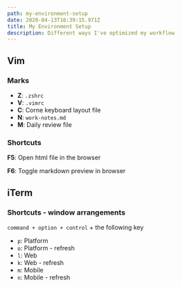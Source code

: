 ```yaml
---
path: my-environment-setup
date: 2020-04-13T16:39:15.971Z
title: My Environment Setup
description: Different ways I've optimized my workflow
---
```


## Vim

### Marks
- **Z**: `.zshrc`
- **V**: `.vimrc`
- **C**: Corne keyboard layout file
- **N**: `work-notes.md`
- **M**: Daily review file

### Shortcuts
**F5**: Open html file in the browser

**F6**: Toggle markdown preview in browser

## iTerm

### Shortcuts - window arrangements

`command + option + control` + the following key 
- `p`: Platform
- `o`: Platform - refresh
- `l`: Web 
- `k`: Web - refresh
- `m`: Mobile 
- `n`: Mobile - refresh
